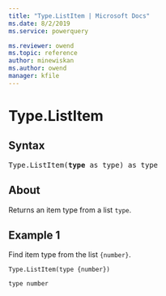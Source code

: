 ```yaml
---
title: "Type.ListItem | Microsoft Docs"
ms.date: 8/2/2019
ms.service: powerquery

ms.reviewer: owend
ms.topic: reference
author: minewiskan
ms.author: owend
manager: kfile
---
```

# Type.ListItem

## Syntax

<pre>
Type.ListItem(<b>type</b> as type) as type 
</pre>
  
## About  
Returns an item type from a list `type`.

## Example 1
Find item type from the list `{number}`.

```powerquery-m
Type.ListItem(type {number})
```

`type number`
